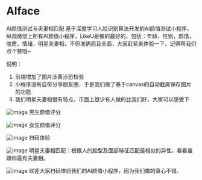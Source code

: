 # AIface

AI颜值测试与夫妻相匹配
基于深度学习人脸识别算法开发的AI颜值测试小程序，纵观微信上所有AI颜值小程序，LikeU是做的最好的，包括：年龄，性别，颜值，肤质，情绪，明星夫妻相，不但准确而且全面，大家赶紧来体验一下，记得帮我们点个赞哦~


说明：
1. 前端增加了图片涉黄涉恐校验
2. 小程序没有自带分享朋友圈，于是我们做了基于canvas的自动截屏保存图片的功能
3. 我们明星夫妻相很有特点，市面上很少有人做的比我们好，大家可以感受下



![image](https://picstatic.someonelikeu.cn/AI_male.png?imageView2/1/w/350/h/300/format/jpg|imageslim)
男生颜值评分


![image](https://picstatic.someonelikeu.cn/AI_female.png?imageView2/1/w/350/h/300/format/jpg|imageslim)
女生颜值评分


![image](https://picstatic.someonelikeu.cn/qcode_AI.jpg?imageView2/1/w/350/h/300/format/jpg|imageslim)
扫码体验


![image](https://picstatic.someonelikeu.cn/star_similar.png?imageView2/1/w/350/h/500/format/jpg|imageslim)
明星夫妻相匹配：根据人的脸型及面部特征匹配最相似的异性，看看谁跟你最有夫妻相。


![image](https://picstatic.someonelikeu.cn/qcode_post.jpg?imageView2/1/w/700/h/600/format/jpg|imageslim)
欢迎大家扫码体验我们的AI颜值小程序，因为我们做的真心不错。





